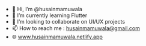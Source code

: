 - 👋 Hi, I’m @husainmamuwala
- 🌱 I’m currently learning Flutter
- 💞️ I’m looking to collaborate on UI/UX projects
- 📫 How to reach me : husainmamuwala@gmail.com
- 🌐 www.husainmamuwala.netlify.app

